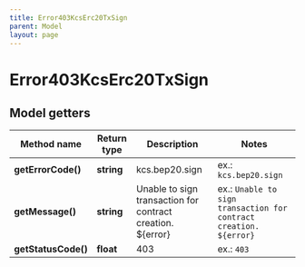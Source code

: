 ```yaml
---
title: Error403KcsErc20TxSign
parent: Model
layout: page
---
```


# Error403KcsErc20TxSign

## Model getters

Method name | Return type | Description | Notes
------------ | ------------- | ------------- | -------------
**getErrorCode()** | **string** | kcs.bep20.sign | ex.: `kcs.bep20.sign`
**getMessage()** | **string** | Unable to sign transaction for contract creation. ${error} | ex.: `Unable to sign transaction for contract creation. ${error}`
**getStatusCode()** | **float** | 403 | ex.: `403`

